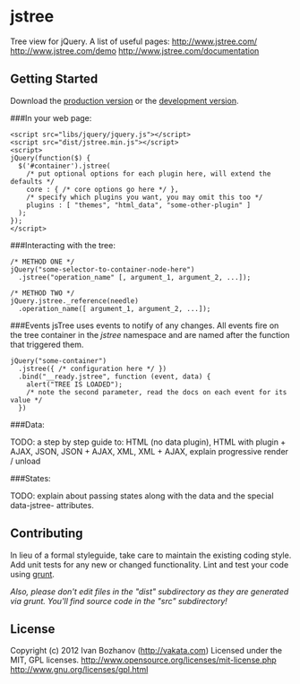 # jstree

Tree view for jQuery. 
A list of useful pages:
  http://www.jstree.com/
  http://www.jstree.com/demo
  http://www.jstree.com/documentation

## Getting Started
Download the [production version][min] or the [development version][max].

[min]: https://raw.github.com/vakata/jstree/master/dist/jstree.min.js
[max]: https://raw.github.com/vakata/jstree/master/dist/jstree.js

###In your web page:

```
<script src="libs/jquery/jquery.js"></script>
<script src="dist/jstree.min.js"></script>
<script>
jQuery(function($) {
  $('#container').jstree(
    /* put optional options for each plugin here, will extend the defaults */
    core : { /* core options go here */ },
    /* specify which plugins you want, you may omit this too */
    plugins : [ "themes", "html_data", "some-other-plugin" ]
  );
});
</script>
```

###Interacting with the tree:

```
/* METHOD ONE */
jQuery("some-selector-to-container-node-here")
  .jstree("operation_name" [, argument_1, argument_2, ...]);

/* METHOD TWO */
jQuery.jstree._reference(needle)
  .operation_name([ argument_1, argument_2, ...]);
```

###Events
jsTree uses events to notify of any changes. All events fire on the tree container in the _jstree_ namespace and are named after the function that triggered them.

```
jQuery("some-container")
  .jstree({ /* configuration here */ })
  .bind("__ready.jstree", function (event, data) {
    alert("TREE IS LOADED");
    /* note the second parameter, read the docs on each event for its value */
  })
```

###Data:

TODO: a step by step guide to: HTML (no data plugin), HTML with plugin + AJAX, JSON, JSON + AJAX, XML, XML + AJAX, explain progressive render / unload

###States:

TODO: explain about passing states along with the data and the special data-jstree- attributes.

## Contributing
In lieu of a formal styleguide, take care to maintain the existing coding style. Add unit tests for any new or changed functionality. Lint and test your code using [grunt](https://github.com/cowboy/grunt).

_Also, please don't edit files in the "dist" subdirectory as they are generated via grunt. You'll find source code in the "src" subdirectory!_

## License
Copyright (c) 2012 Ivan Bozhanov (http://vakata.com) 
Licensed under the MIT, GPL licenses.
  http://www.opensource.org/licenses/mit-license.php
  http://www.gnu.org/licenses/gpl.html

